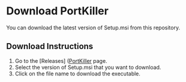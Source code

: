 # Download PortKiller

You can download the latest version of Setup.msi from this repository.

## Download Instructions

1. Go to the [Releases] ([PortKiller](https://github.com/HenryKim2022/PortKiller/releases/tag/PortKiller) page.
2. Select the version of Setup.msi that you want to download.
3. Click on the file name to download the executable.
